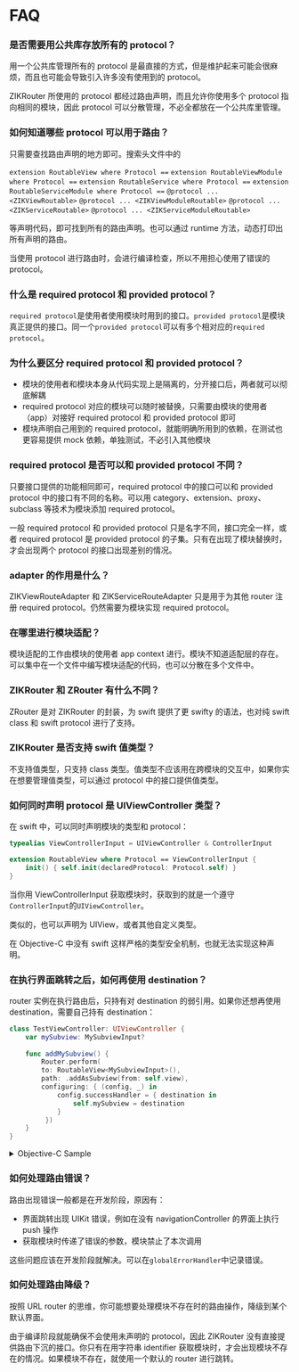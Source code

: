 # FAQ

### 是否需要用公共库存放所有的 protocol？

用一个公共库管理所有的 protocol 是最直接的方式，但是维护起来可能会很麻烦，而且也可能会导致引入许多没有使用到的 protocol。

ZIKRouter 所使用的 protocol 都经过路由声明，而且允许你使用多个 protocol 指向相同的模块，因此 protocol 可以分散管理，不必全都放在一个公共库里管理。

### 如何知道哪些 protocol 可以用于路由？

只需要查找路由声明的地方即可。搜索头文件中的

`extension RoutableView where Protocol ==`
`extension RoutableViewModule where Protocol ==`
`extension RoutableService where Protocol ==`
`extension RoutableServiceModule where Protocol ==`
`@protocol ... <ZIKViewRoutable>`
`@protocol ... <ZIKViewModuleRoutable>`
`@protocol ... <ZIKServiceRoutable>`
`@protocol ... <ZIKServiceModuleRoutable>`

等声明代码，即可找到所有的路由声明。也可以通过 runtime 方法，动态打印出所有声明的路由。

当使用 protocol 进行路由时，会进行编译检查，所以不用担心使用了错误的 protocol。

### 什么是 required protocol 和 provided protocol？

`required protocol`是使用者使用模块时用到的接口。`provided protocol`是模块真正提供的接口。同一个`provided protocol`可以有多个相对应的`required protocol`。

### 为什么要区分 required protocol 和 provided protocol？

* 模块的使用者和模块本身从代码实现上是隔离的，分开接口后，两者就可以彻底解耦
* required protocol 对应的模块可以随时被替换，只需要由模块的使用者（app）对接好 required protocol 和 provided protocol 即可
* 模块声明自己用到的 required protocol，就能明确所用到的依赖，在测试也更容易提供 mock 依赖，单独测试，不必引入其他模块

### required protocol 是否可以和 provided protocol 不同？

只要接口提供的功能相同即可，required protocol 中的接口可以和 provided protocol 中的接口有不同的名称。可以用 category、extension、proxy、subclass 等技术为模块添加 required protocol。

一般 required protocol 和 provided protocol 只是名字不同，接口完全一样，或者 required protocol 是 provided protocol 的子集。只有在出现了模块替换时，才会出现两个 protocol 的接口出现差别的情况。

### adapter 的作用是什么？

ZIKViewRouteAdapter 和 ZIKServiceRouteAdapter 只是用于为其他 router 注册 required protocol。仍然需要为模块实现 required protocol。

### 在哪里进行模块适配？

模块适配的工作由模块的使用者 app context 进行。模块不知道适配层的存在。可以集中在一个文件中编写模块适配的代码，也可以分散在多个文件中。

### ZIKRouter 和 ZRouter 有什么不同？

ZRouter 是对 ZIKRouter 的封装，为 swift 提供了更 swifty 的语法，也对纯 swift class 和 swift protocol 进行了支持。

### ZIKRouter 是否支持 swift 值类型？

不支持值类型，只支持 class 类型。值类型不应该用在跨模块的交互中，如果你实在想要管理值类型，可以通过 protocol 中的接口提供值类型。

### 如何同时声明 protocol 是 UIViewController 类型？

在 swift 中，可以同时声明模块的类型和 protocol：

```swift
typealias ViewControllerInput = UIViewController & ControllerInput

extension RoutableView where Protocol == ViewControllerInput {
    init() { self.init(declaredProtocol: Protocol.self) }
}
```

当你用 ViewControllerInput 获取模块时，获取到的就是一个遵守`ControllerInput`的`UIViewController`。

类似的，也可以声明为 UIView，或者其他自定义类型。

在 Objective-C 中没有 swift 这样严格的类型安全机制，也就无法实现这种声明。

### 在执行界面跳转之后，如何再使用 destination？

router 实例在执行路由后，只持有对 destination 的弱引用。如果你还想再使用 destination，需要自己持有 destination：

```swift
class TestViewController: UIViewController {
	var mySubview: MySubviewInput?
	
	func addMySubview() {
        Router.perform(
        to: RoutableView<MySubviewInput>(),
        path: .addAsSubview(from: self.view),
        configuring: { (config, _) in
            config.successHandler = { destination in
                self.mySubview = destination
            }
    	 })
	}
}
```

<details><summary>Objective-C Sample</summary>
  
```objectivec
@interface TestViewController: UIViewController
@property (nonatomic, strong) UIView<MySubviewInput> *mySubview;
@end
@implementation TestViewController

- (void)addMySubview {
    [ZIKRouterToView(MySubviewInput) performPath:ZIKViewRoutePath.addAsSubviewFrom(self.view) configuring:^(ZIKViewRouteConfiguration *config) {
        config.successHandler = ^(id<MySubviewInput> destination) {
            self.mySubview = destination;
        };
    }];
}

@end
```

</details>

### 如何处理路由错误？

路由出现错误一般都是在开发阶段，原因有：

* 界面跳转出现 UIKit 错误，例如在没有 navigationController 的界面上执行 push 操作
* 获取模块时传递了错误的参数，模块禁止了本次调用

这些问题应该在开发阶段就解决。可以在`globalErrorHandler`中记录错误。

### 如何处理路由降级？

按照 URL router 的思维，你可能想要处理模块不存在时的路由操作，降级到某个默认界面。

由于编译阶段就能确保不会使用未声明的 protocol，因此 ZIKRouter 没有直接提供路由下沉的接口。你只有在用字符串 identifier 获取模块时，才会出现模块不存在的情况。如果模块不存在，就使用一个默认的 router 进行跳转。